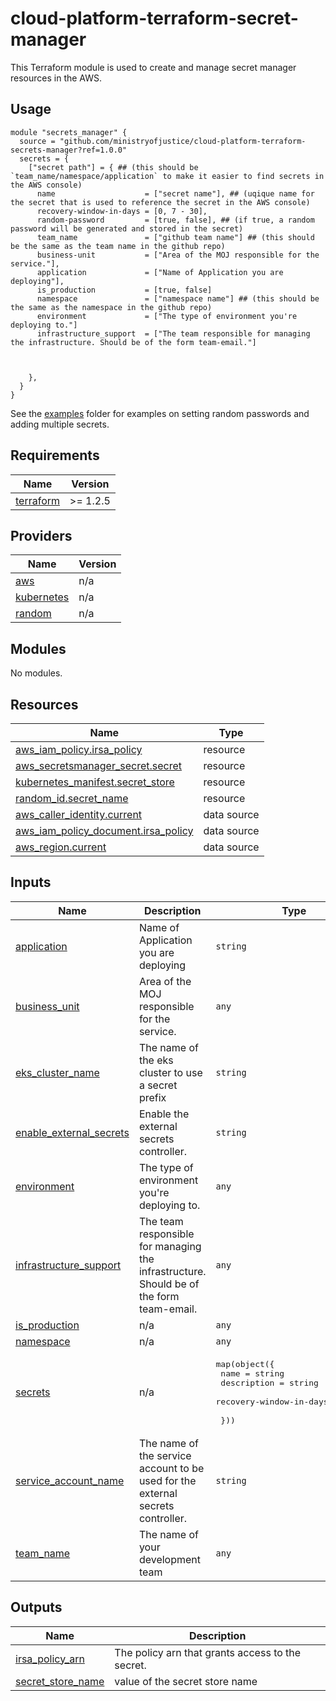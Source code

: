 # cloud-platform-terraform-secret-manager

This Terraform module is used to create and manage secret manager resources in the AWS.

## Usage

```
module "secrets_manager" {
  source = "github.com/ministryofjustice/cloud-platform-terraform-secrets-manager?ref=1.0.0"
  secrets = {
    ["secret path"] = { ## (this should be `team_name/namespace/application` to make it easier to find secrets in the AWS console)
      name                    = ["secret name"], ## (uqique name for the secret that is used to reference the secret in the AWS console)
      recovery-window-in-days = [0, 7 - 30],
      random-password         = [true, false], ## (if true, a random password will be generated and stored in the secret)
      team_name               = ["github team name"] ## (this should be the same as the team name in the github repo)
      business-unit           = ["Area of the MOJ responsible for the service."],
      application             = ["Name of Application you are deploying"],
      is_production           = [true, false] 
      namespace               = ["namespace name"] ## (this should be the same as the namespace in the github repo)
      environment             = ["The type of environment you're deploying to."] 
      infrastructure_support  = ["The team responsible for managing the infrastructure. Should be of the form team-email."] 



    },
  }
}
```

See the [examples](examples/) folder for examples on setting random passwords and adding multiple secrets.

<!--- BEGIN_TF_DOCS --->
## Requirements

| Name | Version |
|------|---------|
| <a name="requirement_terraform"></a> [terraform](#requirement\_terraform) | >= 1.2.5 |

## Providers

| Name | Version |
|------|---------|
| <a name="provider_aws"></a> [aws](#provider\_aws) | n/a |
| <a name="provider_kubernetes"></a> [kubernetes](#provider\_kubernetes) | n/a |
| <a name="provider_random"></a> [random](#provider\_random) | n/a |

## Modules

No modules.

## Resources

| Name | Type |
|------|------|
| [aws_iam_policy.irsa_policy](https://registry.terraform.io/providers/hashicorp/aws/latest/docs/resources/iam_policy) | resource |
| [aws_secretsmanager_secret.secret](https://registry.terraform.io/providers/hashicorp/aws/latest/docs/resources/secretsmanager_secret) | resource |
| [kubernetes_manifest.secret_store](https://registry.terraform.io/providers/hashicorp/kubernetes/latest/docs/resources/manifest) | resource |
| [random_id.secret_name](https://registry.terraform.io/providers/hashicorp/random/latest/docs/resources/id) | resource |
| [aws_caller_identity.current](https://registry.terraform.io/providers/hashicorp/aws/latest/docs/data-sources/caller_identity) | data source |
| [aws_iam_policy_document.irsa_policy](https://registry.terraform.io/providers/hashicorp/aws/latest/docs/data-sources/iam_policy_document) | data source |
| [aws_region.current](https://registry.terraform.io/providers/hashicorp/aws/latest/docs/data-sources/region) | data source |

## Inputs

| Name | Description | Type | Default | Required |
|------|-------------|------|---------|:--------:|
| <a name="input_application"></a> [application](#input\_application) | Name of Application you are deploying | `string` | `"example-app"` | no |
| <a name="input_business_unit"></a> [business\_unit](#input\_business\_unit) | Area of the MOJ responsible for the service. | `any` | n/a | yes |
| <a name="input_eks_cluster_name"></a> [eks\_cluster\_name](#input\_eks\_cluster\_name) | The name of the eks cluster to use a secret prefix | `string` | n/a | yes |
| <a name="input_enable_external_secrets"></a> [enable\_external\_secrets](#input\_enable\_external\_secrets) | Enable the external secrets controller. | `string` | `"true"` | no |
| <a name="input_environment"></a> [environment](#input\_environment) | The type of environment you're deploying to. | `any` | n/a | yes |
| <a name="input_infrastructure_support"></a> [infrastructure\_support](#input\_infrastructure\_support) | The team responsible for managing the infrastructure. Should be of the form team-email. | `any` | n/a | yes |
| <a name="input_is_production"></a> [is\_production](#input\_is\_production) | n/a | `any` | n/a | yes |
| <a name="input_namespace"></a> [namespace](#input\_namespace) | n/a | `any` | n/a | yes |
| <a name="input_secrets"></a> [secrets](#input\_secrets) | n/a | <pre>map(object({<br>    name                    = string<br>    description             = string<br>    recovery-window-in-days = number<br><br>  }))</pre> | n/a | yes |
| <a name="input_service_account_name"></a> [service\_account\_name](#input\_service\_account\_name) | The name of the service account to be used for the external secrets controller. | `string` | `"example_name"` | no |
| <a name="input_team_name"></a> [team\_name](#input\_team\_name) | The name of your development team | `any` | n/a | yes |

## Outputs

| Name | Description |
|------|-------------|
| <a name="output_irsa_policy_arn"></a> [irsa\_policy\_arn](#output\_irsa\_policy\_arn) | The policy arn that grants access to the secret. |
| <a name="output_secret_store_name"></a> [secret\_store\_name](#output\_secret\_store\_name) | value of the secret store name |

<!--- END_TF_DOCS --->

